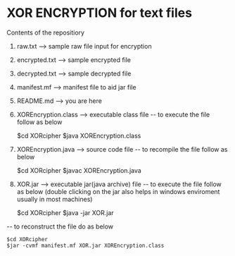 # XOR ENCRYPTION for text files 

Contents of the repositiory

1. raw.txt --> sample raw file input for encryption
2. encrypted.txt --> sample encrypted file
3. decrypted.txt --> sample decrypted file
4. manifest.mf --> manifest file to aid jar file
5. README.md --> you are here
6. XOREncryption.class --> executable class file -- to execute the file follow as below

	$cd XORcipher
	$java XOREncryption.class

7. XOREncryption.java --> source code file -- to recompile the file follow as below

	$cd XORcipher
	$javac XOREncryption.java

8. XOR.jar --> executable jar(java archive) file -- to execute the file follow as below
(double clicking on the jar also helps in windows enviroment usually in most machines)

	$cd XORcipher
	$java -jar XOR.jar
													
 -- to reconstruct the file do as below
												 
	$cd XORcipher
	$jar -cvmf manifest.mf XOR.jar XOREncryption.class
